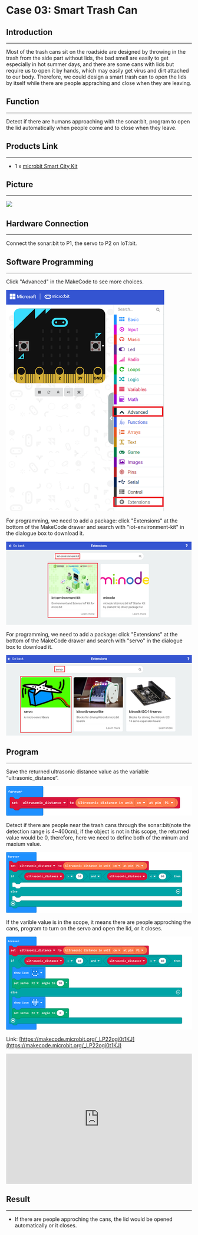 # Case 03: Smart Trash Can

##  Introduction
---

Most of the trash cans sit on the roadside are designed by throwing in the trash from the side part without lids, the bad smell are easily to get especially in hot summer days, and there are some cans with lids but require us to open it by hands, which may easily get virus and dirt attached to our body. Therefore, we could design a smart trash can to open the lids by itself while there are people appraching and close when they are leaving. 

##  Function

---

Detect if there are humans approaching with the sonar:bit, program to open the lid automatically when people come and to close when they leave. 

## Products Link
---
- 1 x [microbit Smart City Kit]()

## Picture
---
![](./images/microbit-Smart-City-Kit-case-03-02.png)

## Hardware Connection 
---

Connect the sonar:bit to P1,  the servo to P2 on IoT:bit. 

## Software Programming 

---

Click "Advanced" in the MakeCode to see more choices.

![](./images/microbit-Smart-City-Kit-case-01-04.png)

For programming, we need to add a package: click "Extensions" at the bottom of the MakeCode drawer and search with "iot-environment-kit" in the dialogue box to download it. 

![](./images/microbit-Smart-City-Kit-case-01-05.png)

For programming, we need to add a package: click "Extensions" at the bottom of the MakeCode drawer and search with "servo" in the dialogue box to download it. 

![](./images/microbit-Smart-City-Kit-case-01-06.png)

## Program 

---

Save the returned ultrasonic distance value as the variable “ultrasonic_distance”. 

![](./images/microbit-Smart-City-Kit-case-03-07.png)

Detect if there are people near the trash cans through the sonar:bit(note the detection range is 4~400cm), if the object is not in this scope, the returned value would be 0, therefore, here we need to define both of the minum and maxium value.  

![](./images/microbit-Smart-City-Kit-case-03-08.png)

If the varible value is in the scope, it means there are people approching the cans, program to turn on the servo and open the lid, or it closes. 

![](./images/microbit-Smart-City-Kit-case-03-09.png)

Link: [https://makecode.microbit.org/_LP22ogi0t1KJ](https://makecode.microbit.org/_LP22ogi0t1KJ)

<div style="position:relative;height:0;padding-bottom:70%;overflow:hidden;">
<iframe style="position:absolute;top:0;left:0;width:100%;height:100%;" src="https://makecode.microbit.org/#pub:https://makecode.microbit.org/_LP22ogi0t1KJ" frameborder="0" sandbox="allow-popups allow-forms allow-scripts allow-same-origin">
</iframe>
</div>  


## Result
---
- If there are people approching the cans, the lid would be opened automatically or it closes. 



